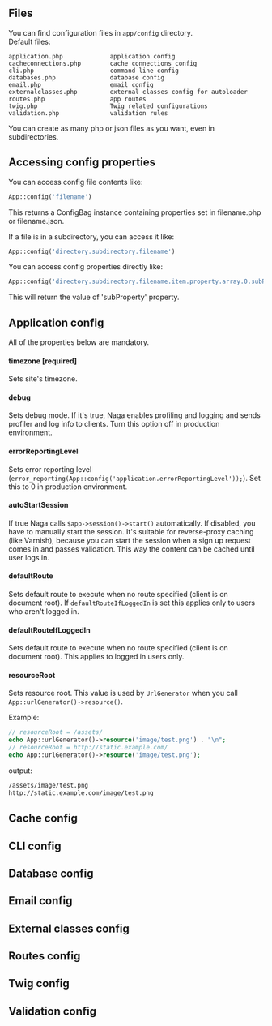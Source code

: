 ## Files

You can find configuration files in ```app/config``` directory.  
Default files:  
```
application.php             application config
cacheconnections.php        cache connections config
cli.php                     command line config
databases.php               database config
email.php                   email config
externalclasses.php         external classes config for autoloader
routes.php                  app routes
twig.php                    Twig related configurations
validation.php              validation rules
```

You can create as many php or json files as you want, even in subdirectories.    

## Accessing config properties

You can access config file contents like:    
```php
App::config('filename')
```    
This returns a ConfigBag instance containing properties set in filename.php or filename.json.    

If a file is in a subdirectory, you can access it like:    
```php
App::config('directory.subdirectory.filename')
```    

You can access config properties directly like:     
```php
App::config('directory.subdirectory.filename.item.property.array.0.subProperty')
```  
This will return the value of 'subProperty' property.

## Application config

All of the properties below are mandatory.

#### timezone <span class="small">[required]</span>
Sets site's timezone.

#### debug
Sets debug mode. If it's true, Naga enables profiling and logging and sends profiler and log info to clients.
Turn this option off in production environment.

#### errorReportingLevel

Sets error reporting level (```error_reporting(App::config('application.errorReportingLevel'));```).
Set this to 0 in production environment.

#### autoStartSession

If true Naga calls ```$app->session()->start()``` automatically. If disabled, you have to manually start the session.
It's suitable for reverse-proxy caching (like Varnish), because you can start the session when a sign up request
comes in and passes validation. This way the content can be cached until user logs in.

#### defaultRoute

Sets default route to execute when no route specified (client is on document root). If ```defaultRouteIfLoggedIn```
 is set this applies only to users who aren't logged in.

#### defaultRouteIfLoggedIn

Sets default route to execute when no route specified (client is on document root). This applies to logged in
users only.

#### resourceRoot

Sets resource root. This value is used by ```UrlGenerator``` when you call ```App::urlGenerator()->resource()```.  

Example:  
```php
// resourceRoot = /assets/
echo App::urlGenerator()->resource('image/test.png') . "\n";
// resourceRoot = http://static.example.com/
echo App::urlGenerator()->resource('image/test.png');
```
output:  
```markdown
/assets/image/test.png
http://static.example.com/image/test.png
```

## Cache config

## CLI config

## Database config

## Email config

## External classes config

## Routes config

## Twig config

## Validation config
